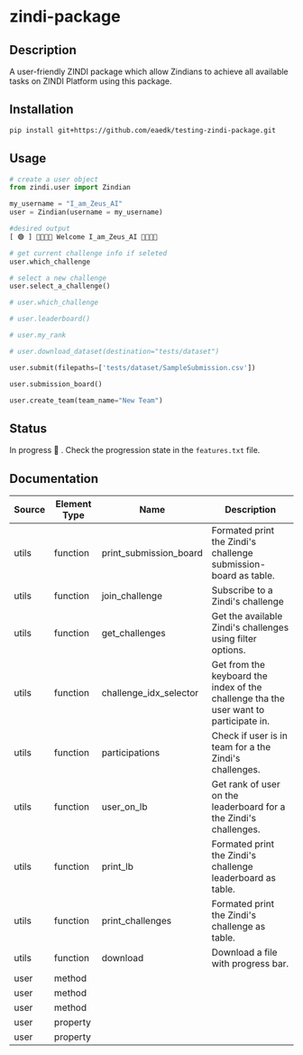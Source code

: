 # zindi-package

## Description

A user-friendly ZINDI package which allow Zindians to achieve all available tasks on ZINDI Platform using this package.

## Installation

```bash
pip install git+https://github.com/eaedk/testing-zindi-package.git
```

## Usage

```python
# create a user object
from zindi.user import Zindian

my_username = "I_am_Zeus_AI"
user = Zindian(username = my_username)

#desired output
[ 🟢 ] 👋🏾👋🏾 Welcome I_am_Zeus_AI 👋🏾👋🏾

# get current challenge info if seleted
user.which_challenge

# select a new challenge
user.select_a_challenge()

# user.which_challenge

# user.leaderboard()

# user.my_rank

# user.download_dataset(destination="tests/dataset")

user.submit(filepaths=['tests/dataset/SampleSubmission.csv'])

user.submission_board()

user.create_team(team_name="New Team")

```

## Status

In progress 🚧 . Check the progression state in the `features.txt` file.

## Documentation

<table class="table table-bordered table-hover table-condensed">
<thead><tr><th title="Field #1">Source</th>
<th title="Field #2">Element Type</th>
<th title="Field #3">Name</th>
<th title="Field #4">Description</th>
</tr></thead>
<tbody><tr>
<td>utils</td>
<td>function</td>
<td>print_submission_board</td>
<td>Formated print the Zindi&#39;s challenge submission-board as table.</td>
</tr>
<tr>
<td>utils</td>
<td>function</td>
<td>join_challenge</td>
<td>Subscribe to a Zindi&#39;s challenge</td>
</tr>
<tr>
<td>utils</td>
<td>function</td>
<td>get_challenges</td>
<td>Get the available Zindi&#39;s challenges using filter options.</td>
</tr>
<tr>
<td>utils</td>
<td>function</td>
<td>challenge_idx_selector</td>
<td>Get from the keyboard the index of the challenge tha the user want to participate in.</td>
</tr>
<tr>
<td>utils</td>
<td>function</td>
<td>participations</td>
<td>Check if user is in team for a the Zindi&#39;s challenges.</td>
</tr>
<tr>
<td>utils</td>
<td>function</td>
<td>user_on_lb</td>
<td>Get rank of user on the leaderboard for a the Zindi&#39;s challenges.</td>
</tr>
<tr>
<td>utils</td>
<td>function</td>
<td>print_lb</td>
<td>Formated print the Zindi&#39;s challenge leaderboard as table.</td>
</tr>
<tr>
<td>utils</td>
<td>function</td>
<td>print_challenges</td>
<td>Formated print the Zindi&#39;s challenge as table.</td>
</tr>
<tr>
<td>utils</td>
<td>function</td>
<td>download</td>
<td>Download a file with progress bar.</td>
</tr>
<tr>
<td>user</td>
<td>method</td>
<td> </td>
<td> </td>
</tr>
<tr>
<td>user</td>
<td>method</td>
<td> </td>
<td> </td>
</tr>
<tr>
<td>user</td>
<td>method</td>
<td> </td>
<td> </td>
</tr>
<tr>
<td>user</td>
<td>property</td>
<td> </td>
<td> </td>
</tr>
<tr>
<td>user</td>
<td>property</td>
<td> </td>
<td> </td>
</tr>
</tbody></table>
